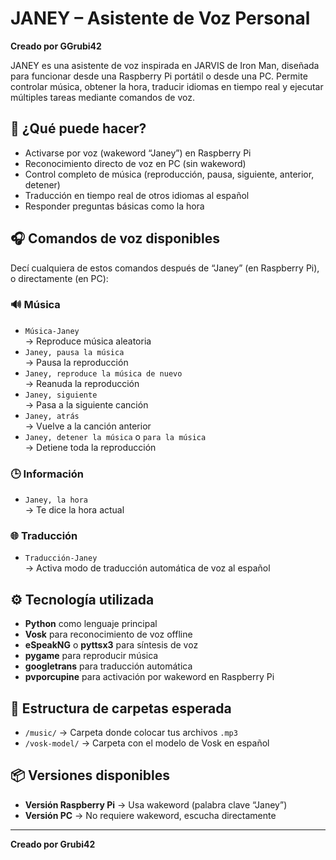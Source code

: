 # JANEY – Asistente de Voz Personal
**Creado por GGrubi42**

JANEY es una asistente de voz inspirada en JARVIS de Iron Man, diseñada para funcionar desde una Raspberry Pi portátil o desde una PC. Permite controlar música, obtener la hora, traducir idiomas en tiempo real y ejecutar múltiples tareas mediante comandos de voz.

## 🧠 ¿Qué puede hacer?

- Activarse por voz (wakeword “Janey”) en Raspberry Pi
- Reconocimiento directo de voz en PC (sin wakeword)
- Control completo de música (reproducción, pausa, siguiente, anterior, detener)
- Traducción en tiempo real de otros idiomas al español
- Responder preguntas básicas como la hora

## 🎧 Comandos de voz disponibles

Decí cualquiera de estos comandos después de “Janey” (en Raspberry Pi), o directamente (en PC):

### 🔊 Música
- `Música-Janey`  
  → Reproduce música aleatoria
- `Janey, pausa la música`  
  → Pausa la reproducción
- `Janey, reproduce la música de nuevo`  
  → Reanuda la reproducción
- `Janey, siguiente`  
  → Pasa a la siguiente canción
- `Janey, atrás`  
  → Vuelve a la canción anterior
- `Janey, detener la música` o `para la música`  
  → Detiene toda la reproducción

### 🕒 Información
- `Janey, la hora`  
  → Te dice la hora actual

### 🌐 Traducción
- `Traducción-Janey`  
  → Activa modo de traducción automática de voz al español

## ⚙️ Tecnología utilizada

- **Python** como lenguaje principal
- **Vosk** para reconocimiento de voz offline
- **eSpeakNG** o **pyttsx3** para síntesis de voz
- **pygame** para reproducir música
- **googletrans** para traducción automática
- **pvporcupine** para activación por wakeword en Raspberry Pi

## 📁 Estructura de carpetas esperada

- `/music/` → Carpeta donde colocar tus archivos `.mp3`
- `/vosk-model/` → Carpeta con el modelo de Vosk en español

## 📦 Versiones disponibles

- **Versión Raspberry Pi** → Usa wakeword (palabra clave “Janey”)
- **Versión PC** → No requiere wakeword, escucha directamente

---

**Creado por Grubi42**
